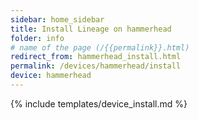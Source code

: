 ```yaml
---
sidebar: home_sidebar
title: Install Lineage on hammerhead
folder: info
# name of the page (/{{permalink}}.html)
redirect_from: hammerhead_install.html
permalink: /devices/hammerhead/install
device: hammerhead
---
```

{% include templates/device_install.md %}
